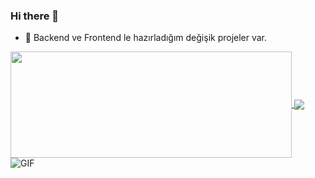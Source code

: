 ### Hi there 👋


- 🔭 Backend ve Frontend le hazırladığım değişik projeler var.


<a href="https://github.com/berhanserin/github-readme-stats">
  <img width=450 height=170 align="center" src="https://github-readme-stats.vercel.app/api?username=berhan10&theme=midnight-purple&show_icons=true&bg_color=0D1117&hide_border=true" />
</a>

<a href="https://github.com/berhan10/github-readme-stats">
  <img align="center" src="https://github-readme-stats.vercel.app/api/top-langs/?username=berhan10&theme=midnight-purple&layout=compact&bg_color=0D1117&hide_border=true" />
</a>

 <img align="left" alt="GIF" src="https://i.pinimg.com/originals/e4/26/70/e426702edf874b181aced1e2fa5c6cde.gif" />
<!--
- 🌱 I’m currently learning ...
- 👯 I’m looking to collaborate on ...
- 🤔 I’m looking for help with ...
- 💬 Ask me about ...
- 📫 How to reach me: ...
- 😄 Pronouns: ...
- ⚡ Fun fact: ...
-->
